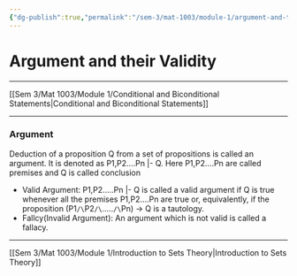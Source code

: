 ```yaml
---
{"dg-publish":true,"permalink":"/sem-3/mat-1003/module-1/argument-and-their-validity/","tags":"gardenEntry"}
---
```


# Argument and their Validity
---

[[Sem 3/Mat 1003/Module 1/Conditional and Biconditional Statements|Conditional and Biconditional Statements]]

---

### Argument
Deduction of a proposition Q from a set of propositions is called an argument. It is denoted as P1,P2....Pn |- Q. Here P1,P2....Pn are called premises and Q is called conclusion

- Valid Argument: P1,P2.....Pn |- Q is called a valid argument if Q is true whenever all the premises P1,P2....Pn are true or, equivalently, if the proposition (P1`/\`P2`/\`.....`/\`Pn) -> Q is a tautology.
- Fallcy(Invalid Argument): An argument which is not valid is called a fallacy.


---
[[Sem 3/Mat 1003/Module 1/Introduction to Sets Theory|Introduction to Sets Theory]]